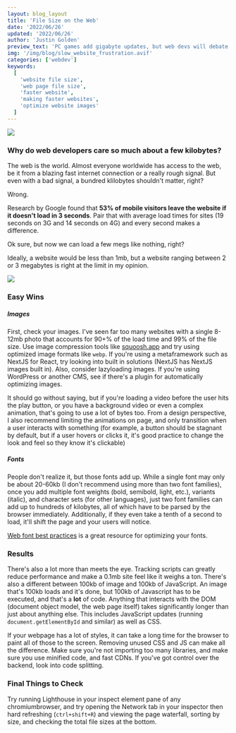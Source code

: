 ```yaml
---
layout: blog_layout
title: 'File Size on the Web'
date: '2022/06/26'
updated: '2022/06/26'
author: 'Justin Golden'
preview_text: 'PC games add gigabyte updates, but web devs will debate fiercely over a few kilobytes. Find out why.'
img: '/img/blog/slow_website_frustration.avif'
categories: ['webdev']
keywords:
  [
    'website file size',
    'web page file size',
    'faster website',
    'making faster websites',
    'optimize website images'
  ]
---
```


<img src="/img/blog/slow_website_frustration.avif">

### Why do web developers care so much about a few kilobytes?

The web is the world. Almost everyone worldwide has access to the web, be it from a blazing fast internet connection or a really rough signal. But even with a bad signal, a bundred klilobytes shouldn't matter, right?

Wrong.

Research by Google found that **53% of mobile visitors leave the website if it doesn't load in 3 seconds**. Pair that with average load times for sites (19 seconds on 3G and 14 seconds on 4G) and every second makes a difference.

Ok sure, but now we can load a few megs like nothing, right?

Ideally, a website would be less than 1mb, but a website ranging between 2 or 3 megabytes is right at the limit in my opinion.

<img src="/img/blog/hands_on_desk.avif">

### Easy Wins

##### Images

First, check your images. I've seen far too many websites with a single 8-12mb photo that accounts for 90+% of the load time and 99% of the file size. Use image compression tools like [squoosh.app](https://squoosh.app/) and try using optimized image formats like `webp`. If you're using a metaframework such as NextJS for React, try looking into built in solutions (NextJS has NextJS images built in). Also, consider lazyloading images. If you're using WordPress or another CMS, see if there's a plugin for automatically optimizing images.

It should go without saying, but if you're loading a video before the user hits the play button, or you have a background video or even a complex animation, that's going to use a lot of bytes too. From a design perspective, I also recommend limiting the animations on page, and only transition when a user interacts with something (for example, a button should be stagnant by default, but if a user hovers or clicks it, it's good practice to change the look and feel so they know it's clickable)

##### Fonts

People don't realize it, but those fonts add up. While a single font may only be about 20-60kb (I don't recommend using more than two font families), once you add multiple font weights (bold, semibold, light, etc.), variants (italic), and character sets (for other languages), just two font families can add up to hundreds of kilobytes, all of which have to be parsed by the browser immediately. Additionally, if they even take a tenth of a second to load, it'll shift the page and your users will notice.

[Web font best practices](https://youtu.be/G0cOQ79WKZE) is a great resource for optimizing your fonts.

### Results

There's also a lot more than meets the eye. Tracking scripts can greatly reduce performance and make a 0.1mb site feel like it weighs a ton. There's also a different between 100kb of image and 100kb of JavaScript. An image that's 100kb loads and it's done, but 100kb of Javascript has to be executed, and that's a **lot** of code. Anything that interacts with the DOM (document object model, the web page itself) takes significantly longer than just about anything else. This includes JavaScript updates (running `document.getElementById` and similar) as well as CSS.

If your webpage has a lot of styles, it can take a long time for the browser to paint all of those to the screen. Removing unused CSS and JS can make all the difference. Make sure you're not importing too many libraries, and make sure you use minified code, and fast CDNs. If you've got control over the backend, look into code splitting.

### Final Things to Check

Try running Lighthouse in your inspect element pane of any chromiumbrowser, and try opening the Network tab in your inspector then hard refreshing (`ctrl+shift+R`) and viewing the page waterfall, sorting by size, and checking the total file sizes at the bottom.
